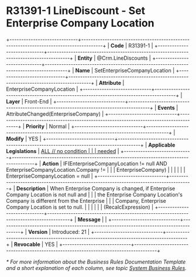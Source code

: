 ﻿---
erp.type: front-end-business-rule
erp.entity: Crm.LineDiscounts
---

# R31391-1 LineDiscount - Set Enterprise Company Location
+-----------------------------+---------------------------------------------------------------------------------------+
| **Code**                    | R31391-1                                                                              |
+-----------------------------+---------------------------------------------------------------------------------------+
| **Entity**                  | @Crm.LineDiscounts                                                                    |
+-----------------------------+---------------------------------------------------------------------------------------+
| **Name**                    | SetEnterpriseCompanyLocation                                                          |
+-----------------------------+---------------------------------------------------------------------------------------+
| **Attribute**               | EnterpriseCompanyLocation                                                             |
+-----------------------------+---------------------------------------------------------------------------------------+
| **Layer**                   | Front-End                                                                             |
+-----------------------------+---------------------------------------------------------------------------------------+
| **Events**                  | AttributeChanged(EnterpriseCompany)                                                   |
+-----------------------------+---------------------------------------------------------------------------------------+
| **Priority**                | Normal                                                                                |
+-----------------------------+---------------------------------------------------------------------------------------+
| **Modify**                  | YES                                                                                   |
+-----------------------------+---------------------------------------------------------------------------------------+
| **Applicable Legislations** | [ALL // no condition                                                                  |
|                             | needed](xref:applicable-legislations)                                                 |
+-----------------------------+---------------------------------------------------------------------------------------+
| **Action**                  | IF(EnterpriseCompanyLocation != null AND EnterpriseCompanyLocation.Company !=         |
|                             | EnterpriseCompany)                                                                    |
|                             |                                                                                       |
|                             | EnterpriseCompanyLocation = null                                                      |
+-----------------------------+---------------------------------------------------------------------------------------+
| **Description**             | When Enterprise Company is changed, if Enterprise Company Location is not null and    |
|                             | the Enterprise Company Location\'s Company is different from the Enterprise           |
|                             | Company, Enterprise Company Location is set to null.                                  |
|                             |                                                                                       |
|                             | (RecalcExpression)                                                                    |
+-----------------------------+---------------------------------------------------------------------------------------+
| **Message**                 |                                                                                       |
+-----------------------------+---------------------------------------------------------------------------------------+
| **Version**                 | Introduced: 21                                                                        |
+-----------------------------+---------------------------------------------------------------------------------------+
| **Revocable**               | YES                                                                                   |
+-----------------------------+---------------------------------------------------------------------------------------+

*\* For more information about the Business Rules Documentation Template and a short explanation of each column, see
topic [System Business Rules](../templates/template-description-system-business-rules.md).*
